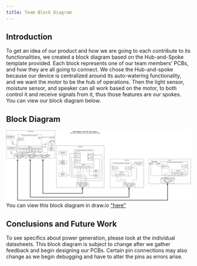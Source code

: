 ```yaml
---
title: Team Block Diagram
---
```


## Introduction

To get an idea of our product and how we are going to each contribute to its functionalities, we created a block diagram based on the Hub-and-Spoke template provided. Each block represents one of our team members' PCBs, and how they are all going to connect. We chose the Hub-and-spoke because our device is centralized around its auto-watering functionality, and we want the motor to be the hub of operations. Then the light sensor, moisture sensor, and speaker can all work based on the motor, to both control it and receive signals from it, thus those features are our spokes. You can view our block diagram below.

## Block Diagram

![Block Diagram](../image/team-block-diagram-hub-rev2.drawio.svg)
You can view this block diagram in draw.io ["here"](https://viewer.diagrams.net/?tags=%7B%7D&lightbox=1&highlight=0000ff&edit=_blank&layers=1&nav=1&title=team-block-diagram-hub.drawio&dark=auto#R%3Cmxfile%3E%3Cdiagram%20name%3D%22Page-1%22%20id%3D%22D7A3hRXi8sjnXgM3Vncy%22%3E7T1bd5vGur%2FGa7UPYs0deJTtuE3aJK6d3Wbvl7OIhCUSSbgIJ3Z%2B%2FRkkkGBmuAmGixI%2FJBIChL77%2FbvAV%2Bvn3wLncfnWn7urCwTmzxf4%2BgIhDBnj%2F0VHXvZHIDTh%2Fsgi8ObxseOBe%2B%2B7Gx8E8dEnb%2B5uMyeGvr8KvcfswZm%2F2bizMHPMCQL%2FW%2Fa0B3%2BV%2FdZHZ%2BFKB%2B5nzko%2B%2Bo83D5f7oxYFx%2BO%2Fu95imXwzBPEnayc5OT6wXTpz%2F1vqEH51ga8C3w%2F3r9bPV%2B4qgl4Cl%2F11NzmfHh4scDdhlQterdfrWzr7xr77t%2Fa3v29frpeLCcQ4frrwJfnJ7pxDIH7rB%2BHSX%2FgbZ%2FXqePQy8J82cze6L%2BDvjuf86fuP%2FCDkBz%2B7YfgSo9N5Cn1%2BaBmuV%2FGn2zDwvxwASvkRdzOfRujib2crZ7v1ZvuDN97qeJEThPJJu8Op0zg4gpeP0bMZNHn73%2FRn18%2Fxg%2B%2FfvSTvnr0wdRl%2Fd7iKvz5eFL1JrpFxEKNl6z8FM7cA8IjZ%2BzMjaKcujXH3m%2BuvXf50%2FITAXTmh9zVLj05M1ovDefGlHD7OS%2BqER9%2FbhNvUnW%2BjA%2FyEmEU5AcT0GXOoTQUyEi6YMKvwAv5i%2FwwVLycJwyRPzNG5cMP4sqIHgfxiAyNw%2BEPZG1u2Qal9%2FKPZ79mjSPoe%2FiIF%2FuOhHTfV4CyMzP33fXVWTzHyLhBbcTq5nHtfMyzH%2Fn2KpMDlg78JJ9sd00z5CZA9Ph8%2F5K8W8f%2B7m3w6%2FRaXK3%2F2hX967TmLwFnzV5MJ%2F%2BeDu3vNr9pf%2FGHp8n9fB4E3WTihH2yTr%2BYA%2BSQ%2BDj%2B2%2B1nZo41%2B6R2%2FKnqCf7yAo%2Bgqepat4zlL%2FuKNv9xsQ3%2BzP%2FzGmfkROKarhRvsD905Txsn%2Bo333maxPMAsaA538YcK0jN0n0OVsLvyV37Aj2z8TSRCH7jAEg45K2%2BxiUQbFyb8Z%2BDLr24QelwVTeMP1t58vpO%2F35Ze6N4%2FOjsJ841rXkkmR78olr6QFQmq6Dvc50IBdOA3QDMMlqjob0e9yFh8bJnSiUxg8LTMynBdAYvNvjj%2FoL%2FfvML33oflw9sJsf99NUEKBhOwseBgecz98bHR4HxKTgd1gQK5%2FFKLsxRUDsfSUDnI3SZgyVEtrFjy7Ck34aVKVJ2lLhX9pQheQdsiKYeRoXDJ4R863iYi9hx1Woj3GqTLZKxQFa3qxIpKHyjJVQnBZrBqgdIZ16bQRARi08YQYJahe24TSxCGpnANlQFuIm3wtsYNb2gATIiFTGoxBBJzcbjgtiVwx0DwI6ULJdjXEimi%2FPjkh6G%2F1oG5ChhKcEBloQIthVAxtcmU5M4poM%2B9hRc6qzMCd%2FwpMABI8wMXQVmWMJmMDgiMNBNZtowdRLRhB0rYcbiX7C%2FODzl7QO%2F0wh7cdiluCDESVbK7hHWKGtl2bCihhswZFEnQR8iI2IElCsPqFPpYgr6sm8cC%2FQiSZkrImAOHPZFgL4cAxwL7SIaQo0lKCBk48KkEfDJa4DNmcLmfEuEDh73sFdPRwt6yDGSl%2FIOBg152fdloQV9m6gwO%2BLIfbI4X%2BBgZBKbseTpw4MtesTVe4FNiECsVAhoM8P%2F%2BOHuwHr4v5%2B5vD84rawr%2B93E9kb2vt94s8GdL75Efvn19Ba0bav5FuPkDrp4Cz996YfRr3zkbvxmO1NFOBebW%2Ftc4RBRdFrhb73v6vR86Yer93F256ffu3Eu%2FjZI6hyfMBqCgVpY0SJYQsBwXwSSKTcnIP8RLWse%2B7OBdJ5ER8Jrf8X3rbKjGujawEwnu3BSWAK8MSLWRkVECXfbrptdXDR3rJC0W7J9fLx2D1F%2FWiTZl2KpAS3WBVnbb7qYNIdslaSrAR1T5F13gkx0vRUrs7hLpyIdpg7M1PDjLTtbdVUMXVxf4OBQGB778mpHto7M50ilN0Wn6k2aQXjmf3NWlM%2Fuy2F0m6DdteGDDw4PsM91NQTPg9qS3rJ4hKTtA2dqgRL0fC25W7kMol99cTyNDon3hnHz%2F7ls1ErlQ9ta3OQHlzKFKIU5HpRAxygK5b9qHChfU97bhUxCVtd27m22UG5egfhv4n6IT3vlzd0zgV5bZQKopI672%2BmSTuINy5lNKh08tU66HvHQdsppEY%2BNsX3Vbbpm0V67cjLNkdwgC8OX9cj101njJCvZ0QZqCUZA20WSPkFEAYGlWAQY2S6v6o3e3buBxsJ0YIC3nIVSRh2DbPLS7tG7J%2F0SI29qmQE2p%2Bv0TquELQZTi16tlBK6BsuvAuFWRLuuQW2GKV4%2BcW8qthCKBW%2B0BMKuCV4tz9QPReIqk3fBJANl2lgQAHQAJ4Kok0H6PVlUScP%2BYspd3n9%2B%2F9998fnn5PxdOb4IJlMPrEk3obniQDJnDPdJtICovi7aRdVDDRTYGhY6gJjqmQaanGIvlMO8EpP%2F5%2FvnVqz%2Fv1tj%2BCB6%2F%2F%2Fv65eNfT8o4pJLS%2Bs5htkbYVKBrZSOPSunjNlKY6uZcCQnZjrhOqPqIXiCgFwjoBQJ6QRa9II1eKKE3RnhJIUMhsdZiqK5xieW6jy70d6KLIXeeDgf2upiAg32Wo4y7ZO2Kir%2BIAEqbrmHStJRW%2Ff97uPoMQ%2F%2Fj0%2F3T1YQ%2BPAXf%2FzInsHXjT%2B2LYSEsDLHQpZzTDd1Wl%2FIBIsVx4A%2BBs9l6230rz3T9uPIevEivggk%2Fw1lHciKOS4L7R9f54gY64pZdkqN2UXQIWQu1M1TSOhCqVL82QUVl3Z9u5JINgXaaV84RudAUkKuwlaGulukc7MqZTb0dYz8EXokCr6qm7zYCRDl4lfOsWnvNzhGtqAJaVW6YPqwmcqC9NrVzxFsVMYu6xZvsujXUm2eJN3tweEMS3ho2x50j3hAcHN7kyGjDosOzxBseHN7kyG3DnryzxBsdHN7kcuqGDX1nibfh2SVytKdhL%2BBZ4m14dokck2nYRniOeMM92iXKXyB7ARLScvK1RQBpnusSYo5EjjkiVVSqlWa9wnD7z17NRhxTfaZjJ6hWyjIZ0%2F30ZZ4VOpNxKEIySRVu1tUPquRr0kVD6FlhMr%2FgUFd7iBJxB53SYrvpWeHpOYuAhOMUeNPVcaLGm8rk6KrP9RwRbPeHYKX6lB2Bxv2154g2iAeGN0XtZuOO0rNC3EvWFOkNT3JEctD9qmdFA4e5BqXdF7qMoZzkeiWlqqdX9hwRfAhZdM%2F0yh8gK9AOSjM7La5U9t0dOjfK2jggsy5SpaPQAKilPo5m5ZwJ3ZR2cnRUzXnIiyS9EUyo5szZOSPfSIjQHTJAJWWhtbf%2FWML3xJHvvOcSx%2B1lT2%2FcOqikBjkh2HXdtJkm%2FlHUTZ%2FC760z59BqrYm4v8Y8kTuxyOYYaeFOLDxwMjc797los%2FMhbLcTWEk%2F%2FXSy5gxbAENi5APPYgumuJZLIAgLOTd6o1nV0oqK9lD5ppuZxRzWIYlVW9UKKhCDasx8Aj8sL39%2F9w79cxUsUPj7%2Bt1715w%2FVVliNfaFjEdlxHCWsAEpJOzs5rS5%2B%2BA87b0ukdEqMYBiNWMRT%2Bim4AmFWS%2Fo9E2IQpDSEpN3ObxQVx9ZMDtazI5%2FQO5zib9QuKCxgvnt3%2FDL58lHOHv9x9fbxXcGnm89xQzSHzqVnMsHNYbNCx3fpuyuK5PIrURklDhmcuR0%2BMMQGo55UogvNWxkVa3mE9S2nGuGUoltr91PTwtFoO3yKdxt%2Fhx3rG3uBfyA50eC4pu7Vc8erM2qWCgBoIoWFhWrEl2c%2BuMNEoCC0jO7bPpT4kBu%2BUs3dDZscBhEh5iMzkJirFUf1S2u5Da%2B82nPbB1LiUHSYfel8okVw1TPpvmydaQ9CxjKR6KuXks1DuXKmRHVO%2BkUgLpKptVokOMhssXw46Dh%2BSKPObrFiuxUj6gvUhdWFLZ1t1iRa1VGVAqmCyuKYoJusSJXi4yop1EXVqy%2BsSLHF0bUsajdCOsNLXJ8YEQNidrQ0ru%2Bl0MGI%2Bo31IaW3hV%2Br0PbM0npi6pBb2kC8LGcplnpWBFOS4PkUDEDuCgeM5AgOVVVonZPETIyqiYnkuctz070tm%2Bi8LmLS4Bvl37oR7JtPylRnaCQrio4tF%2FtlcJuUmW%2Bk7aT7V7cTiNkBO7uOiB9svGDtbPa31SoUb%2BIbKDdVPbcdWIVf8O7%2Bz8nFFJUfMFYczVJzf2M03skkTQlbyZi18qh%2B6iLaZBqui9ph4h7HdKZulJa%2BfPV9dgJopvkHVNY550m75DsNI27fbcFJAnFEFiBI13NKWocKToCx9RYpgElUEaJrnYSNUpk70nCx5klvYUKNKIKwmEFDrTlUZGcSD3%2FORMygovps14aqFP8JV%2BWFmvX5xcaqoGKQ3mJoH%2F6lXW42sCBazZ2k08bQunAECp7undXsv768fAE8cAQpdoGpdgVfoV72BV%2BHhg3B4bxSs743TX9KWvzzNSBIVQxDG3607%2FOoKjD4Q%2FqkHs%2Fe5uSnqmL5q0GZU2OuUgrjear1ikVZt973nwrxNewWdztLobjSHG7kzTVInu%2Bpm6n%2FP1NGStgCrVYASMXLh0OHlELFxX2epA23UsOs6LkSNbmDSQPiFX9LLnpuwd%2FJx%2Fk9N1sby1H6blVRGaTuRN8%2BSVYfPqFUxp%2FMpD89%2Bv%2B%2F%2BiT3QyQ6E36xa%2B%2FXqgSe%2B%2BjVsfp%2BjHF8%2FtnqZnW6%2F2H%2FHLtPTy4EX15zurXtn5Oblo1uuvkwVl7q5f9j7rzP%2FmcW3ZPOXEeH1fuZPuyDd31%2FtDlytt8eevM7nfHbnbPFB3%2F3V19daNg4P7tNPCiuGP0cutstpOtG3gPu%2BcBu2%2Fc7hgz%2Bj6IDOvxef8Rl2nhJLbmdgDeT%2FxSpnH7xdLbq1sGACpHT5Xc8ljUUUc5YKLqbuk0B0zlsOvgm20zWswoG1bVQI9ZFfUY0jNVoK4FLJqosNgCFk5PllXqtWhV2bPhaab0StRTtZLisUul%2B4Mzy16hU0XlPkyxBlXqM%2FFW6F3kMk3LtUMVoI5FaUiVRDpUBlUU23erMojcHTRgN0Y9La24xLWBygAVVUaS6dM%2BtVCQ8lSsJ2ppfIz0PaiD%2BAjpZbZnw3mbHU0KSXoty51wPZRYm4DE4RZWcUDuMIxMfb4mgutnXuUJIqyHqA%2BpKvrwIAgOgUKJVXp%2BUsCZT6CF52siUMWknWnTDP95JZ1I30WdyTbvn0knBf1WDR3DYbjcTIznFLvcokgoEzlikqoToyo%2FCp5NOqFc724sDpsG4dJ3eTKRS2P%2FM737oAiyfPh4ZhssWsCmyKBYMQ2xW10hF%2FsPPjzbla5IaivLdQUZhK4gYsC1ZB6%2FeD5jJQanVXi%2BHm2RICFdUXrzY3WoYMExwIoIXbeFB6iqDrj7qQPKdYAiR9etDlBsF7sZ9fiy5izWd3EnHV%2Fk8RBq1J02hYp9AoWEPbBAELOL9Syhzc7HpINEK5MFxNAjlZ0RKK46HwS1bjg2m6KtagrpHskdrZOoTECVF0l0noPpatmEOFvg5GUTtpldAmElWaS2s4XiUosS10b6hVbLvs0Hi7354%2BZf79KaPL65eg3%2Bi%2BDXiezaSOy27%2FTOI5DmrdcTSxw4Lhs%2BTNW7e7Bam0ghJVRk5%2BLOedo4X%2Fixe2%2BzWDYzTCu3XstAL8RhdYgjZCBMkU0gNBkxAcvAf0KpASg2GSYEcCpMaCKND5q9A1RgxxTuoglXVj8LuZThI9RVeV8RHaRFtvI8hWmgPM%2FUs9eudkxJSkAUm6Kib8v0S9GfK3tKvOF25BbEzEiKilLCCENoKAQQEi2E1kROP45xr8VhjQQOVWQ81XzUerNMjjtscvUFKbCgzUypMZ5bXgaG1LRsYmJmEUFztbdPTw2sPtXZifVeOEuRhm23tF65Edkldksp2VE9yRNFFIYYkHFyg8SkBNh2HbJryy0BpsG%2F2sIMMEpNbJrZhyjxUhAxDYtZFkWE2gAyUnS1HmU7IHuvcroQNfTGG%2FGBWZkPehsWq37u4UjCrgoRG%2BFZ0cpTSA992%2FVWVnaULOMUT2%2B5Ob0Ioim7%2Fj23VgNv7vLb7RtStlEMZOnOothAstgP%2FAJ%2FbWbW67KgJ1z4Q5qS%2F1n5DallJENJsr0XBrPlqzKpQWgkdNW6IJDrfUp7Y%2FfHfp9ccmRxKm84HTg59CnQ2cdTPJFIF0lQk9trAnOZ1DC5drctYFILkyQQkCIJig0TWuDwp%2FC%2FCDIgoIglNg3RRB2K5WUKFL71TxlpnaaWh922wXDpRpBwIqt1951f61LXEOUCxcgwLWQTghhCdlJdkYgFkxkWAfxjxP%2BzzSS5lKIH2%2BQOVexMRdYt7ZEeTo9pFwGzhcWaUfgCmCnxm4EygVz2WhY3yTmEI1BKQDZNwzR3NjsgNuc%2BhRjuDMhyiLz9ycpVEVSd3AcKTEX1S9MRyO3DLklLGQRloCKRKbYMTsZHLxHJkEXUON5A4ey2B1p5Qtnd1fUwhTAB2LCxnZW9GBvMMiGwgB2lKpkMboI5LC0F%2BXYH5PwZTulCPA5fBDQNz9emGBk1GFdoJsUWYZBmc8d7CFtWFLvBjHMFk7DDiIEtatksuji6RZ94qrzMumPNmCOLD1El24gBsxc8EpAhpQalcVSN61YFkCn3zTNQprqAXLytuqGKzF2pWxVlp62QHhJ8ZW9Q74bp9iGbmNWRVZ3RpRJhVzCr8%2B7SflGE7GdpXRLdPtyfC4FaHSsVDJzusCJ7Ow1FjF5JwkU5wTZOHE2FJOkOdLIPI%2BvDnkH3XAi2oQK29W3L2gCbw8pDBWzrC5O1AZZaBsbclMNoD12F0TYkwLa%2B81gbYHNs5aECtvW1xV2bBUMFbOuLh%2FUpLw4Uxo4FB0COYQwKsq3vDtYH2ZyI8lAhq0rkDSH%2BEMXQ9tI0VldiUcyYAhCKzVPpAERDE7epu3aggdEGIBQbowYRgKgB2XEGIBSbnYYQgKgB93MMQCjWOHUTgDhRkgxIHyr2IXUTgKhPsuMKQCj2EnUTgKgP2HEFIBTbWroJQNQH7LgCEIq9HN0EIOoDdlwBCMU09m4CEK2ZBUMFrOzMdROAOEF5jSsAQWQHrpsAxAmQHVcAggy1NJAArq3QHkBRV5pQ6z6q%2BENSvpITf2hoiDX11g4kMNr4A5EdrkHEH2pAdpzxByK7a0OIP9SA%2BznGH4js63UTfzhRkgxJHcreXDfxh%2FokO674g2K%2BdDfxh%2FqAHVf8gcjeXDfxh%2FqAHVf8QTFTu5v4Q33Ajiv%2BQGVnrpv4Q2tmwVABK%2Fty3cQfTlBe44o%2FKGYrdxN%2FOAGy44o%2FUNkKGPxIgwvc46iyZDJL6UwD1vroit2ltefs2tCIJ6PsSS7rWiX2df4YXcugKdWGcZuXJ9NatI5MoLKTfJ1EJ8Brfsv3zURJ78MTIaGGFYfpdroSZYFMoZHq5IIK8yQiEpaikWSITi%2FRJDqgeVOVp6ygPsesJE1%2BpTKp%2FZXJzTAte%2Ft30456RWozmTremplHcFTYtsRiQ2pBpvnLptLdsZldU4Pvi4U2MRRW1TgRJAcV7m46qlKvC%2FeoHxyjg4tGIB4z4OWgw91lR3MPagO%2BcGTkuODOZBgPXuf36oYk%2BqfcDRnGykaMgWFnh3ojLNilZpqMFFOUkQHSfzrvBrFg7ZoCieuYIimHj%2B4uO%2BpSrCt7dgOOwdHnEDyOcckeObh0d9NRr11tuBPbsO2jyB%2BzrlUsVrm76ah5tDbcLQ44GW7jhPv4tmg13h3TSNeSqu51QtG6pzYXUyOnQ5XuKpsWXntYKjaNVMQICYHB7JID%2BWrAr07ZrlDU5h3sSGAjnNvcr9FZdWr%2BMELf0QhJG1DLivfCZCnUZkayB4Y7UTQuHs6j12gmqZm6F6p%2BL03EK8dwfqFfLxC%2FG4CP3kYe98tVXZglxWS64YyTRzTyXopbr735fEf1KrWb5QRdmpdYUaUpIwdDPdsIC6FppIx%2BiuR5ZwQbGKqGKXanceVk5cgEjdm1pLH7kjTNEC2Hj86TKU3OUzY4MKUQeipPOFFg9MmQ5gjDTb0O8jerhpuS0dcDYUhTjqkcGBJxhtyeC0dShgzKDY9k%2F122XQNibABoY2BTRhDGUC73YVzIsyQh1w9TynGYsxSeCBkmPvpNYkEGjiI8svc2IOHZc8kQOkl6RmuFMiYNN%2BH7XwhV1cxJ5NhQxGqvIaQxbrhMFlaUK1A2LEzLvSxnKZSJiQxgQZJ4%2BIJQ5rKVxtPOmUUxkb3MaNsMPFrEqvUjCBrpKfXY1IQza0AB3nFYt1UDvBYaFnPK9VMVt0GhoW6DQsBgmYLRDB%2BaBmXppC2S2LDiYqhkVED7KBnjirhedwEmPFWeXWndBjopqgwhNo59E5xI7QyJwrjEOS%2BQXHI5wsU75zBXIumOGFJ0tZ7Is9lrNBNc4MrRzJYpFepJ79UmQE4C%2BQtP42qGXPIrvBiRYuLl1otxJD0gDoXIXp2lvrr3YoKE1rzjOMnZ97ZB29Qog4ezbphZBk13oxTjvKUFw2XfWiJxGTEKGmC62C%2BcqMhzd8KwbTCctwc6WhNtUjv1Jxl%2F2gJj%2FG3g%2B2Eaqxwuy7f%2B3I3O%2BH8%3D%3C%2Fdiagram%3E%3C%2Fmxfile%3E)

## Conclusions and Future Work

To see specifics about power generation, please look at the individual datasheets. This block diagram is subject to change after we gather feedback and begin designing our PCBs. Certain pin connections may also change as we begin debugging and have to alter the pins as errors arise.
